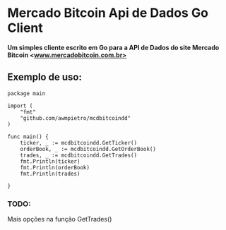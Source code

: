# Mercado Bitcoin Api de Dados Go Client

**Um simples cliente escrito em Go para a API de Dados do site Mercado Bitcoin &lt;www.mercadobitcoin.com.br>**

## Exemplo de uso:

```
package main

import (
	"fmt"
	"github.com/awmpietro/mcdbitcoindd"
)

func main() {
	ticker, _ := mcdbitcoindd.GetTicker()
	orderBook, _ := mcdbitcoindd.GetOrderBook()
	trades, _ := mcdbitcoindd.GetTrades()
	fmt.Println(ticker)
	fmt.Println(orderBook)
	fmt.Println(trades)

}
```
### TODO:
Mais opções na função GetTrades()

